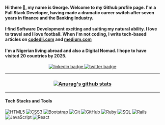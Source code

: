 #### Hi there 👋, my name is George. Welcome to my Github profile page. I'm a Full Stack Developer, having made a dramatic career switch after seven years in finance and the Banking Industry. 

#### I find Software Development exciting and suiting my natural ability. I love to travel and I love football. When I'm not coding, I write tech-based articles on <a href= "https://www.codedli.com"> codedli.com</a> and <a href= "https://george-gbenle.medium.com"> medium.com</a>

#### I'm a Nigerian living abroad and also a Digital Nomad. I hope to have visited 20 countries by 2025.
<p align="center">
<a href="https://www.linkedin.com/in/george-g-5414091b7/">
    <img src="https://img.shields.io/badge/george-g?style=for-the-badge&logo=linkedin&logoColor=blue" alt="linkedin badge">
</a>
<a href="https://twitter.com/GeorgeShammar">
    <img src="https://img.shields.io/twitter/follow/GeorgeShammar?color=%231DA1F2&label=FOLLOW&logo=twitter&style=for-the-badge" alt="twitter badge">
</a>
</p>

<hr>

<h3 align = "center">
  
  [![Anurag's github stats](https://github-readme-stats.vercel.app/api?username=george-shammar&show_icons=true&theme=algolia)](https://github.com/anuraghazra/github-readme-stats)
  
</h3>
  
<hr>

#### Tech Stacks and Tools

![HTML5](https://img.shields.io/badge/-HTML5-E34F26?style=flat-square&logo=html5&logoColor=white)
![CSS3](https://img.shields.io/badge/-CSS3-1572B6?style=flat-square&logo=css3)
![Bootstrap](https://img.shields.io/badge/-Bootstrap-563D7C?style=flat-square&logo=bootstrap)
![Git](https://img.shields.io/badge/-Git-black?style=flat-square&logo=git)
![GitHub](https://img.shields.io/badge/-GitHub-181717?style=flat-square&logo=github)
![Ruby](https://img.shields.io/badge/-Ruby-black?style=flat-square&logo=Ruby)
![SQL](https://img.shields.io/badge/-SQL-yellow?style=flat-square&logo=SQL)
![Rails](https://img.shields.io/badge/-Rails-black?style=flat-square&logo=Rails)
![JavaScript](https://img.shields.io/badge/-JavaScript-black?style=flat-square&logo=javascript)
![React](https://img.shields.io/badge/-React-darkblue?style=flat-square&logo=react)

<!--
**george-shammar/george-shammar** is a ✨ _special_ ✨ repository because its `README.md` (this file) appears on your GitHub profile.

Here are some ideas to get you started:

- 🔭 I’m currently working on ...
- 🌱 I’m currently learning ...
- 👯 I’m looking to collaborate on ...
- 🤔 I’m looking for help with ...
- 💬 Ask me about ...
- 📫 How to reach me: ...
- 😄 Pronouns: ...
- ⚡ Fun fact: ...
-->
